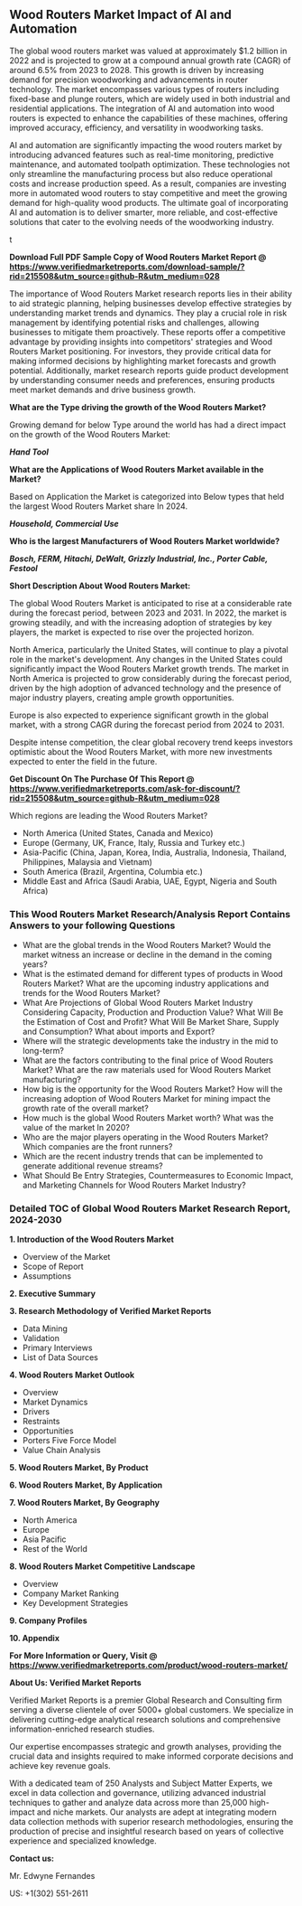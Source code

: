 <h2>Wood Routers Market Impact of AI and Automation</h2><p>The global wood routers market was valued at approximately $1.2 billion in 2022 and is projected to grow at a compound annual growth rate (CAGR) of around 6.5% from 2023 to 2028. This growth is driven by increasing demand for precision woodworking and advancements in router technology. The market encompasses various types of routers including fixed-base and plunge routers, which are widely used in both industrial and residential applications. The integration of AI and automation into wood routers is expected to enhance the capabilities of these machines, offering improved accuracy, efficiency, and versatility in woodworking tasks.</p><p>AI and automation are significantly impacting the wood routers market by introducing advanced features such as real-time monitoring, predictive maintenance, and automated toolpath optimization. These technologies not only streamline the manufacturing process but also reduce operational costs and increase production speed. As a result, companies are investing more in automated wood routers to stay competitive and meet the growing demand for high-quality wood products. The ultimate goal of incorporating AI and automation is to deliver smarter, more reliable, and cost-effective solutions that cater to the evolving needs of the woodworking industry.</p>t</p><p id="" class=""><strong>Download Full PDF Sample Copy of Wood Routers Market Report @ <a href="https://www.verifiedmarketreports.com/download-sample/?rid=215508&utm_source=github-R&utm_medium=028" target="_blank">https://www.verifiedmarketreports.com/download-sample/?rid=215508&utm_source=github-R&utm_medium=028</a></strong></p><p>The importance of&nbsp;Wood Routers Market research reports lies in their ability to aid strategic planning, helping businesses develop effective strategies by understanding market trends and dynamics. They play a crucial role in risk management by identifying potential risks and challenges, allowing businesses to mitigate them proactively. These reports offer a competitive advantage by providing insights into competitors' strategies and Wood Routers Market positioning. For investors, they provide critical data for making informed decisions by highlighting market forecasts and growth potential. Additionally, market research reports guide product development by understanding consumer needs and preferences, ensuring products meet market demands and drive business growth.</p><p><strong>What are the&nbsp;Type driving the growth of the Wood Routers Market?</strong></p><p id="" class="">Growing demand for below Type around the world has had a direct impact on the growth of the Wood Routers Market:</p><em><strong>Hand Tool</strong></em></p><strong>What are the&nbsp;Applications&nbsp;of Wood Routers Market available in the Market?</strong></p><p id="" class="">Based on Application the Market is categorized into Below types that held the largest Wood Routers Market share In 2024.</p><em><strong>Household, Commercial Use</strong></em></p><strong>Who is the largest Manufacturers of Wood Routers Market worldwide?</strong></p><p><em><strong>Bosch, FERM, Hitachi, DeWalt, Grizzly Industrial, Inc., Porter Cable, Festool</strong></em></p><p id="" class=""><strong>Short Description About Wood Routers Market:</strong></p><p>The global Wood Routers Market is anticipated to rise at a considerable rate during the forecast period, between 2023 and 2031. In 2022, the market is growing steadily, and with the increasing adoption of strategies by key players, the market is expected to rise over the projected horizon.</p><p>North America, particularly the United States, will continue to play a pivotal role in the market's development. Any changes in the United States could significantly impact the Wood Routers Market growth trends. The market in North America is projected to grow considerably during the forecast period, driven by the high adoption of advanced technology and the presence of major industry players, creating ample growth opportunities.</p><p>Europe is also expected to experience significant growth in the global market, with a strong CAGR during the forecast period from 2024 to 2031.</p><p>Despite intense competition, the clear global recovery trend keeps investors optimistic about the Wood Routers Market, with more new investments expected to enter the field in the future.</p><p id="" class=""><strong>Get Discount On The Purchase Of This Report @ <a href="https://www.verifiedmarketreports.com/ask-for-discount/?rid=215508&utm_source=github-R&utm_medium=028" target="_blank">https://www.verifiedmarketreports.com/ask-for-discount/?rid=215508&utm_source=github-R&utm_medium=028</a></strong></p>Which regions are leading the Wood Routers Market?</p><ul><li>North America (United States, Canada and Mexico)</li><li>Europe (Germany, UK, France, Italy, Russia and Turkey etc.)</li><li>Asia-Pacific (China, Japan, Korea, India, Australia, Indonesia, Thailand, Philippines, Malaysia and Vietnam)</li><li>South America (Brazil, Argentina, Columbia etc.)</li><li>Middle East and Africa (Saudi Arabia, UAE, Egypt, Nigeria and South Africa)</li></ul><h3 id="" class="">This Wood Routers Market Research/Analysis Report Contains Answers to your following Questions</h3><ul><li>What are the global trends in the Wood Routers Market? Would the market witness an increase or decline in the demand in the coming years?</li><li>What is the estimated demand for different types of products in Wood Routers Market? What are the upcoming industry applications and trends for the Wood Routers Market?</li><li>What Are Projections of Global Wood Routers Market Industry Considering Capacity, Production and Production Value? What Will Be the Estimation of Cost and Profit? What Will Be Market Share, Supply and Consumption? What about imports and Export?</li><li>Where will the strategic developments take the industry in the mid to long-term?</li><li>What are the factors contributing to the final price of Wood Routers Market? What are the raw materials used for Wood Routers Market manufacturing?</li><li>How big is the opportunity for the Wood Routers Market? How will the increasing adoption of Wood Routers Market for mining impact the growth rate of the overall market?</li><li>How much is the global Wood Routers Market worth? What was the value of the market In 2020?</li><li>Who are the major players operating in the Wood Routers Market? Which companies are the front runners?</li><li>Which are the recent industry trends that can be implemented to generate additional revenue streams?</li><li>What Should Be Entry Strategies, Countermeasures to Economic Impact, and Marketing Channels for Wood Routers Market Industry?</li></ul><h3 id="" class="">Detailed TOC of Global Wood Routers Market Research Report, 2024-2030</h3><p id="" class=""><strong>1. Introduction of the Wood Routers Market</strong></p><ul><li>Overview of the Market</li><li>Scope of Report</li><li>Assumptions</li></ul><p id="" class=""><strong>2. Executive Summary</strong></p><p id="" class=""><strong>3. Research Methodology of Verified Market Reports</strong></p><ul><li>Data Mining</li><li>Validation</li><li>Primary Interviews</li><li>List of Data Sources</li></ul><p id="" class=""><strong>4. Wood Routers Market Outlook</strong></p><ul><li>Overview</li><li>Market Dynamics</li><li>Drivers</li><li>Restraints</li><li>Opportunities</li><li>Porters Five Force Model</li><li>Value Chain Analysis</li></ul><p id="" class=""><strong>5. Wood Routers Market, By Product</strong></p><p id="" class=""><strong>6. Wood Routers Market, By Application</strong></p><p id="" class=""><strong>7. Wood Routers Market, By Geography</strong></p><ul><li>North America</li><li>Europe</li><li>Asia Pacific</li><li>Rest of the World</li></ul><p id="" class=""><strong>8. Wood Routers Market Competitive Landscape</strong></p><ul><li>Overview</li><li>Company Market Ranking</li><li>Key Development Strategies</li></ul><p id="" class=""><strong>9. Company Profiles</strong></p><p id="" class=""><strong>10. Appendix</strong></p><p id="" class=""><strong>For More Information or Query, Visit @ <a href="https://www.verifiedmarketreports.com/product/wood-routers-market/" target="_blank">https://www.verifiedmarketreports.com/product/wood-routers-market/</a></strong></p><p id="" class=""><strong>About Us: Verified Market Reports</strong></p><p id="" class="">Verified Market Reports is a premier Global Research and Consulting firm serving a diverse clientele of over 5000+ global customers. We specialize in delivering cutting-edge analytical research solutions and comprehensive information-enriched research studies.</p><p id="" class="">Our expertise encompasses strategic and growth analyses, providing the crucial data and insights required to make informed corporate decisions and achieve key revenue goals.</p><p id="" class="">With a dedicated team of 250 Analysts and Subject Matter Experts, we excel in data collection and governance, utilizing advanced industrial techniques to gather and analyze data across more than 25,000 high-impact and niche markets. Our analysts are adept at integrating modern data collection methods with superior research methodologies, ensuring the production of precise and insightful research based on years of collective experience and specialized knowledge.</p><p id="" class=""><strong>Contact us:</strong></p><p id="" class="">Mr. Edwyne Fernandes</p><p id="" class="">US: +1(302) 551-2611</p>